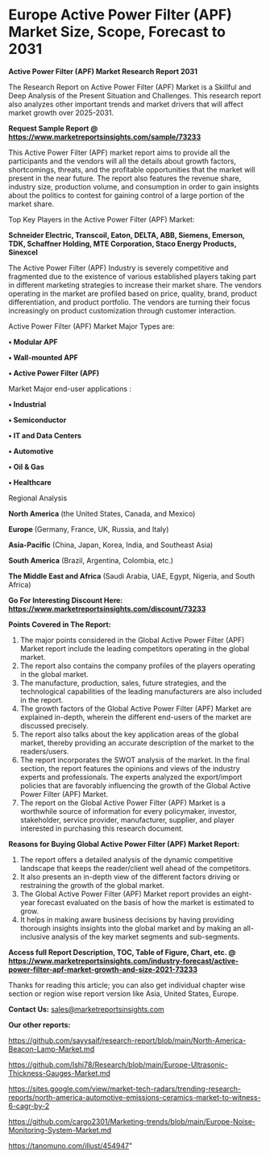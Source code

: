  # Europe Active Power Filter (APF) Market Size, Scope, Forecast to 2031

<strong>Active Power Filter (APF) Market Research Report 2031</strong>

The Research Report on Active Power Filter (APF) Market is a Skillful and Deep Analysis of the Present Situation and Challenges. This research report also analyzes other important trends and market drivers that will affect market growth over 2025-2031.

<strong>Request Sample Report @ <a href=https://www.marketreportsinsights.com/sample/73233>https://www.marketreportsinsights.com/sample/73233</a></strong>

This Active Power Filter (APF) market report aims to provide all the participants and the vendors will all the details about growth factors, shortcomings, threats, and the profitable opportunities that the market will present in the near future. The report also features the revenue share, industry size, production volume, and consumption in order to gain insights about the politics to contest for gaining control of a large portion of the market share.

Top Key Players in the Active Power Filter (APF) Market:

<strong>Schneider Electric, Transcoil, Eaton, DELTA, ABB, Siemens, Emerson, TDK, Schaffner Holding, MTE Corporation, Staco Energy Products, Sinexcel</strong>

The Active Power Filter (APF) Industry is severely competitive and fragmented due to the existence of various established players taking part in different marketing strategies to increase their market share. The vendors operating in the market are profiled based on price, quality, brand, product differentiation, and product portfolio. The vendors are turning their focus increasingly on product customization through customer interaction.

Active Power Filter (APF) Market Major Types are:

<strong>• Modular APF

• Wall-mounted APF

• Active Power Filter (APF)</strong>

Market Major end-user applications :

<strong>• Industrial

• Semiconductor

• IT and Data Centers

• Automotive

• Oil & Gas

• Healthcare</strong>

Regional Analysis

</u><strong><b>North America</b></strong> (the United States, Canada, and Mexico)

<strong><b>Europe </b></strong>(Germany, France, UK, Russia, and Italy)

<strong><b>Asia-Pacific</b></strong> (China, Japan, Korea, India, and Southeast Asia)

<strong><b>South America</b></strong> (Brazil, Argentina, Colombia, etc.)

<strong><b>The Middle East and Africa</b></strong> (Saudi Arabia, UAE, Egypt, Nigeria, and South Africa)

<strong>Go For Interesting Discount Here: <a href=https://www.marketreportsinsights.com/discount/73233>https://www.marketreportsinsights.com/discount/73233</a></strong>

<strong>Points Covered in The Report:</strong>
<ol>
  <li>The major points considered in the Global Active Power Filter (APF) Market report include the leading competitors operating in the global market.</li>
  <li>The report also contains the company profiles of the players operating in the global market.</li>
  <li>The manufacture, production, sales, future strategies, and the technological capabilities of the leading manufacturers are also included in the report.</li>
  <li>The growth factors of the Global Active Power Filter (APF) Market are explained in-depth, wherein the different end-users of the market are discussed precisely.</li>
  <li>The report also talks about the key application areas of the global market, thereby providing an accurate description of the market to the readers/users.</li>
  <li>The report incorporates the SWOT analysis of the market. In the final section, the report features the opinions and views of the industry experts and professionals. The experts analyzed the export/import policies that are favorably influencing the growth of the Global Active Power Filter (APF) Market.</li>
  <li>The report on the Global Active Power Filter (APF) Market is a worthwhile source of information for every policymaker, investor, stakeholder, service provider, manufacturer, supplier, and player interested in purchasing this research document.</li>
</ol>
<strong>Reasons for Buying Global Active Power Filter (APF) Market Report:</strong>

<ol>
  <li>The report offers a detailed analysis of the dynamic competitive landscape that keeps the reader/client well ahead of the competitors.</li>
  <li>It also presents an in-depth view of the different factors driving or restraining the growth of the global market.</li>
  <li>The Global Active Power Filter (APF) Market report provides an eight-year forecast evaluated on the basis of how the market is estimated to grow.</li>
  <li>It helps in making aware business decisions by having providing thorough insights insights into the global market and by making an all-inclusive analysis of the key market segments and sub-segments.</li>
</ol>
<strong>Access full Report Description, TOC, Table of Figure, Chart, etc. @ <a href=https://www.marketreportsinsights.com/industry-forecast/active-power-filter-apf-market-growth-and-size-2021-73233>https://www.marketreportsinsights.com/industry-forecast/active-power-filter-apf-market-growth-and-size-2021-73233</a></strong>


Thanks for reading this article; you can also get individual chapter wise section or region wise report version like Asia, United States, Europe.

<strong>Contact Us:</strong>
sales@marketreportsinsights.com

<strong>Our other reports:</strong>

<a href=https://github.com/sayysaif/research-report/blob/main/North-America-Beacon-Lamp-Market.md>https://github.com/sayysaif/research-report/blob/main/North-America-Beacon-Lamp-Market.md</a>

<a href=https://github.com/Ishi78/Research/blob/main/Europe-Ultrasonic-Thickness-Gauges-Market.md>https://github.com/Ishi78/Research/blob/main/Europe-Ultrasonic-Thickness-Gauges-Market.md</a>

<a href=https://sites.google.com/view/market-tech-radars/trending-research-reports/north-america-automotive-emissions-ceramics-market-to-witness-6-cagr-by-2>https://sites.google.com/view/market-tech-radars/trending-research-reports/north-america-automotive-emissions-ceramics-market-to-witness-6-cagr-by-2</a>

<a href=https://github.com/cargo2301/Marketing-trends/blob/main/Europe-Noise-Monitoring-System-Market.md>https://github.com/cargo2301/Marketing-trends/blob/main/Europe-Noise-Monitoring-System-Market.md</a>

<a href=https://tanomuno.com/illust/454947>https://tanomuno.com/illust/454947</a>"
